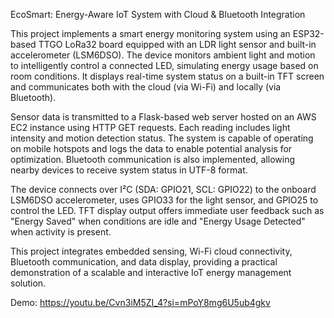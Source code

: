 EcoSmart: Energy-Aware IoT System with Cloud & Bluetooth Integration

This project implements a smart energy monitoring system using an ESP32-based TTGO LoRa32 board equipped with an LDR light sensor and built-in accelerometer (LSM6DSO). The device monitors ambient light and motion to intelligently control a connected LED, simulating energy usage based on room conditions. It displays real-time system status on a built-in TFT screen and communicates both with the cloud (via Wi-Fi) and locally (via Bluetooth).

Sensor data is transmitted to a Flask-based web server hosted on an AWS EC2 instance using HTTP GET requests. Each reading includes light intensity and motion detection status. The system is capable of operating on mobile hotspots and logs the data to enable potential analysis for optimization. Bluetooth communication is also implemented, allowing nearby devices to receive system status in UTF-8 format.

The device connects over I²C (SDA: GPIO21, SCL: GPIO22) to the onboard LSM6DSO accelerometer, uses GPIO33 for the light sensor, and GPIO25 to control the LED. TFT display output offers immediate user feedback such as "Energy Saved" when conditions are idle and "Energy Usage Detected" when activity is present.

This project integrates embedded sensing, Wi-Fi cloud connectivity, Bluetooth communication, and data display, providing a practical demonstration of a scalable and interactive IoT energy management solution.

Demo: https://youtu.be/Cvn3iM5ZI_4?si=mPoY8mg6U5ub4gkv
